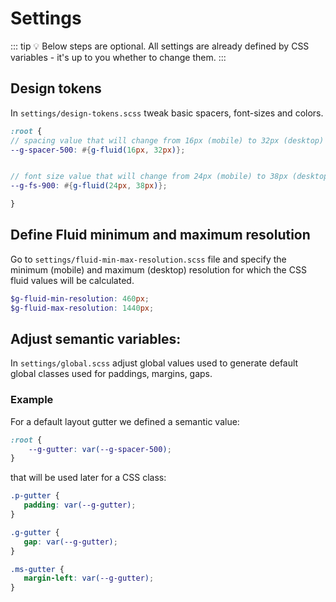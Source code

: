 # Settings

::: tip :bulb: Below steps are optional.
All settings are already defined by CSS variables - it's up to you whether to change them.
:::

## Design tokens

In <code>settings/design-tokens.scss</code> tweak basic spacers, font-sizes and colors.

```SCSS
:root {
// spacing value that will change from 16px (mobile) to 32px (desktop)
--g-spacer-500: #{g-fluid(16px, 32px)};


// font size value that will change from 24px (mobile) to 38px (desktop)
--g-fs-900: #{g-fluid(24px, 38px)};

}
```

## Define Fluid minimum and maximum resolution

Go to <code>settings/fluid-min-max-resolution.scss</code> file and specify the minimum (mobile) and maximum (desktop) resolution for which the CSS fluid values will be calculated.

```SCSS
$g-fluid-min-resolution: 460px;
$g-fluid-max-resolution: 1440px;
```

## Adjust semantic variables:

In <code>settings/global.scss</code> adjust global values used to generate default global classes used for paddings, margins, gaps.

### Example

For a default layout gutter we defined a semantic value:

```SCSS
:root {
    --g-gutter: var(--g-spacer-500);
}
```

that will be used later for a CSS class:

```CSS
.p-gutter {
   padding: var(--g-gutter);
}

.g-gutter {
   gap: var(--g-gutter);
}

.ms-gutter {
   margin-left: var(--g-gutter);
}
```
